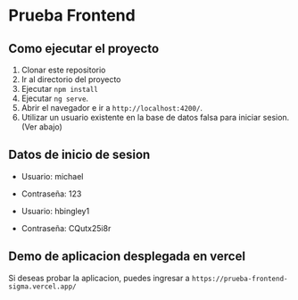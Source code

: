 # Prueba Frontend

## Como ejecutar el proyecto

1. Clonar este repositorio
2. Ir al directorio del proyecto
3. Ejecutar `npm install`
4. Ejecutar `ng serve`. 
5. Abrir el navegador e ir a `http://localhost:4200/`.
6. Utilizar un usuario existente en la base de datos falsa para iniciar sesion. (Ver abajo)

## Datos de inicio de sesion

- Usuario: michael
- Contraseña: 123

- Usuario: hbingley1
- Contraseña: CQutx25i8r

## Demo de aplicacion desplegada en vercel

Si deseas probar la aplicacion, puedes ingresar a `https://prueba-frontend-sigma.vercel.app/`
